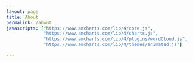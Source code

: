 ```yaml
---
layout: page
title: About
permalink: /about
javascripts: ["https://www.amcharts.com/lib/4/core.js",
              "https://www.amcharts.com/lib/4/charts.js",
              "https://www.amcharts.com/lib/4/plugins/wordCloud.js",
              "https://www.amcharts.com/lib/4/themes/animated.js"]

---
```


<div id="chart-container" style="height: 600px; width:100%;" >

<script>
am4core.ready(function() {

// Themes begin
am4core.useTheme(am4themes_animated);
// Themes end

var chart = am4core.create("chart-container", am4plugins_wordCloud.WordCloud);
chart.fontFamily = "Courier New";
var series = chart.series.push(new am4plugins_wordCloud.WordCloudSeries());
series.randomness = 0.1;
series.rotationThreshold = 0.5;

series.data = [
  { "tag": "Ruby", "rating": "100" },
  { "tag": "Rails", "rating": "95" },
  { "tag": "Python", "rating": "40" },
  { "tag": "node", "rating": "42" },
  { "tag": "botkit", "rating": "55" },
  { "tag": "heroku", "rating": "88" },
  { "tag": "git", "rating": "91" },
  { "tag": "GitHub", "rating": "60" },
  { "tag": "AWS", "rating": "59" },
  { "tag": "LUIS", "rating": "39" },
  { "tag": "jQuery", "rating": "49" },
  { "tag": "JavaScript", "rating": "52" },
  { "tag": "Bootstrap", "rating": "63" },
  { "tag": "coffeeScript", "rating": "73" },
  { "tag": "Travis CI", "rating": "83" },
  { "tag": ".", "rating": "1" },
];

series.dataFields.word = "tag";
series.dataFields.value = "rating";

series.heatRules.push({
 "target": series.labels.template,
 "property": "fill",
 "min": am4core.color("#00ff00"),
 "max": am4core.color("#FF33FF"),
 "dataField": "value"
});

// series.labels.template.url = "https://stackoverflow.com/questions/tagged/{word}";
// series.labels.template.urlTarget = "_blank";
// series.labels.template.tooltipText = "{word}: {value}";

// var hoverState = series.labels.template.states.create("hover");
// hoverState.properties.fill = am4core.color("#FF0000");

// var subtitle = chart.titles.create();
// subtitle.text = "(click to open)";

// var title = chart.titles.create();
// title.text = "Most Popular Tags @ StackOverflow";
// title.fontSize = 20;
// title.fontWeight = "800";

}); // end am4core.ready()

</script>
</div>
<!--
<h3>
<strong>Deepak Mahakale</strong> is a <strong>Ruby on Rails Developer</strong> with <strong>5</strong> years of experience. He is currently working as a Senior Software Engineer in <strong>Velotio Technologies</strong>.</h3>
<h3>Deepak has previously worked with Webonise Lab, Pune for around 3 and a half year. </h3>
<h3>Deepak also knows about JavaScript, Bootstrap, HTML, HAML, Git, GitHub, Heroku, Spree Commerce, PostgreSQL, MySQL and Linux.
</h3>
<h3>
Deepak is continuously contributing to open source communities. He is an active user on <strong>Stack Overflow</strong> with a reputation of more than <strong>17k</strong>. He has also contributed to Spree which is one of the most popularly used e-commerce platforms.
</h3>
<h3>
Deepak also won an internal company round of Code Gladiators 2015 organized by Techgig and has been awarded by certificate and a trophy.
</h3>
<h3>
Check Deepak Mahakale's developer story on Stack Overflow - http://stackoverflow.com/story/deepakmahakale
</h3>
<h3>
Follow Deepak Mahakale on Github - https://github.com/deepakmahakale
<h3>
-->
